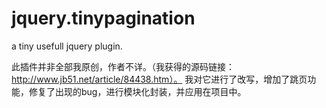 # jquery.tinypagination
a tiny usefull jquery plugin.

此插件并非全部我原创，作者不详。（我获得的源码链接：http://www.jb51.net/article/84438.htm）。
我对它进行了改写，增加了跳页功能，修复了出现的bug，进行模块化封装，并应用在项目中。

